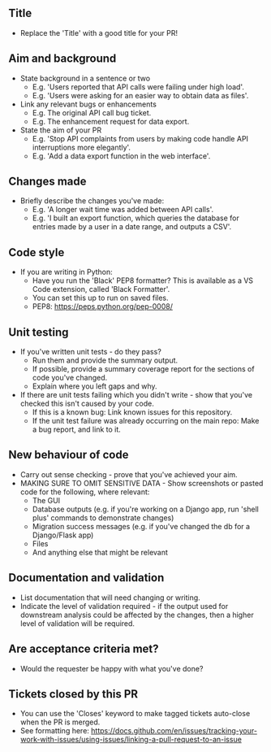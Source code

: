 ## Title

- Replace the 'Title' with a good title for your PR!


## Aim and background

- State background in a sentence or two
    - E.g. 'Users reported that API calls were failing under high load'.
    - E.g. 'Users were asking for an easier way to obtain data as files'.
- Link any relevant bugs or enhancements
    - E.g. The original API call bug ticket.
    - E.g. The enhancement request for data export.
- State the aim of your PR
    - E.g. 'Stop API complaints from users by making code handle API interruptions more elegantly'.
    - E.g. 'Add a data export function in the web interface'.


## Changes made

- Briefly describe the changes you've made:
    - E.g. 'A longer wait time was added between API calls'.
    - E.g. 'I built an export function, which queries the database for entries made by a user in a date range, and outputs a CSV'.


## Code style

- If you are writing in Python:
    - Have you run the 'Black' PEP8 formatter? This is available as a VS Code extension, called 'Black Formatter'.
    - You can set this up to run on saved files.
    - PEP8: https://peps.python.org/pep-0008/


## Unit testing

- If you've written unit tests - do they pass? 
    - Run them and provide the summary output.
    - If possible, provide a summary coverage report for the sections of code you've changed.
    - Explain where you left gaps and why.
- If there are unit tests failing which you didn't write - show that you've checked this isn't caused by your code.
    - If this is a known bug: Link known issues for this repository.
    - If the unit test failure was already occurring on the main repo: Make a bug report, and link to it.


## New behaviour of code

- Carry out sense checking - prove that you've achieved your aim.
- MAKING SURE TO OMIT SENSITIVE DATA - Show screenshots or pasted code for the following, where relevant:
    - The GUI
    - Database outputs (e.g. if you're working on a Django app, run 'shell plus' commands to demonstrate changes)
    - Migration success messages (e.g. if you've changed the db for a Django/Flask app)
    - Files
    - And anything else that might be relevant


## Documentation and validation

- List documentation that will need changing or writing.
- Indicate the level of validation required - if the output used for downstream analysis could be affected by the changes, then a higher level of validation will be required.


## Are acceptance criteria met?

- Would the requester be happy with what you've done?


## Tickets closed by this PR

- You can use the 'Closes' keyword to make tagged tickets auto-close when the PR is merged.
- See formatting here: https://docs.github.com/en/issues/tracking-your-work-with-issues/using-issues/linking-a-pull-request-to-an-issue